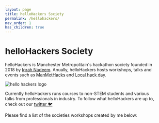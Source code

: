 ```yaml
---
layout: page
title: helloHackers Society
permalink: /hellohackers/
nav_order: 1
has_children: true
---
```

# helloHackers Society

helloHackers is Manchester Metropolitain's hackathon society founded in 2018 by [Iqrah Nadeem](https://twitter.com/i_iqrah). Anually, helloHackers hosts workshops, talks and events such as [ManMetHacks](https://manmethacks.com) and [Local hack day](https://localhackday.mlh.io/).

![hello hackers logo](https://hackquarantine.com/assets/img/partnered_socs/hellohackers.png) 

Currently helloHackers runs courses to non-STEM students and various talks from professionals in industry. To follow what helloHackers are up to, check out our [twitter 🐦](https://twitter.com/hellohackerssoc)

Please find a list of the societies workshops created by me below:

